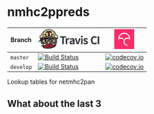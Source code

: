 # nmhc2ppreds

Branch   |[![Travis CI logo](man/figures/TravisCI.png)](https://travis-ci.com)                                                                     | [![Codecov logo](man/figures/Codecov.png)](https://www.codecov.io)
---------|-----------------------------------------------------------------------------------------------------------------------------------------|---------------------------------------------------------------------------------------------------------------------------------------------
`master` |[![Build Status](https://travis-ci.com/richelbilderbeek/nmhc2ppreds.svg?branch=master)](https://travis-ci.com/richelbilderbeek/nmhc2ppreds)  | [![codecov.io](https://codecov.io/github/richelbilderbeek/nmhc2ppreds/coverage.svg?branch=master)](https://codecov.io/github/richelbilderbeek/nmhc2ppreds?branch=master)
`develop`|[![Build Status](https://travis-ci.com/richelbilderbeek/nmhc2ppreds.svg?branch=develop)](https://travis-ci.com/richelbilderbeek/nmhc2ppreds) | [![codecov.io](https://codecov.io/github/richelbilderbeek/nmhc2ppreds/coverage.svg?branch=develop)](https://codecov.io/github/richelbilderbeek/nmhc2ppreds?branch=develop)

Lookup tables for netmhc2pan

## What about the last 3 
